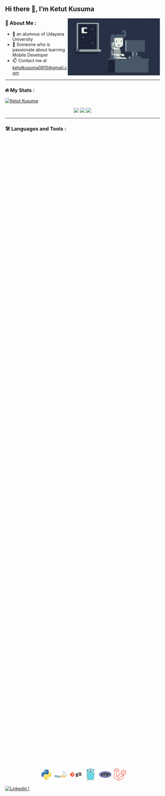 <h2>Hi there 👋, I’m Ketut Kusuma </h2>
<img alt="Night Coding" src="https://raw.githubusercontent.com/AVS1508/AVS1508/master/assets/Night-Coding.gif" align="right"/>

### 📖 About Me :
- 👀 an alumnus of Udayana University
- 🌱 Someone who is passionate about learning
  Mobile Developer
- 📫 Contact me at ketutkusuma0910@gmail.com 

---

### 🔥 My Stats :
  <p align="left"> <a href="https://github.com/ryo-ma/github-profile-trophy"><img src="https://github-profile-trophy.vercel.app/?username=KetutKusuma" alt="Ketut Kusuma" /></a> </p>
  <div align="center">
  <img height="180em" src="https://github-readme-streak-stats.herokuapp.com/?user=KetutKusuma&theme=tokyonight&count_private=true"/>
      <img height="180em" src="https://github-readme-stats-eight-theta.vercel.app/api/top-langs/?username=KetutKusuma&layout=compact&langs_count=8&theme=tokyonight"/>
   <img  height="180em"  src="https://github-readme-stats-eight-theta.vercel.app/api?username=KetutKusuma&show_icons=true&theme=tokyonight&include_all_commits=true&count_private=true"/>
  </div>
  
  
---

### :hammer_and_wrench: Languages and Tools :
<div align="center">
  <img src="https://github.com/devicons/devicon/blob/master/icons/flutter/flutter-original.svg" title="Flutter" alt="Flutter" width="40" height="40" style="margin: 1000px;" />&nbsp;
  <img src="https://github.com/devicons/devicon/blob/master/icons/python/python-original.svg" title="Python" alt="Python" width="40" height="40"/>&nbsp;
  <img src="https://github.com/devicons/devicon/blob/master/icons/mysql/mysql-original-wordmark.svg" title="MySQL"  alt="MySQL" width="40" height="40"/>&nbsp;
  <img src="https://github.com/devicons/devicon/blob/master/icons/git/git-original-wordmark.svg" title="Git"  alt="Git" width="40" height="40"/>&nbsp;
  <img src="https://github.com/devicons/devicon/blob/master/icons/go/go-original.svg" title="Go"  alt="Go" width="40" height="40"/>&nbsp;
  <img src="https://github.com/devicons/devicon/blob/master/icons/php/php-original.svg" title="Php"  alt="Php" width="40" height="40"/>&nbsp;
  <img src="https://github.com/devicons/devicon/blob/master/icons/laravel/laravel-original.svg" title="Laravel"  alt="Laravel" width="40" height="40"/>&nbsp;
</div>


[![Linkedin !](https://img.shields.io/badge/LinkedIn-0077B5?style=for-the-badge&logo=linkedin&logoColor=white)](https://www.linkedin.com/in/i-ketut-kusuma-merdana-4163ab1b4)
<!-- [![Instagram](https://img.shields.io/badge/instagram-%23E4405F.svg?style=for-the-badge&logo=Instagram&logoColor=white)](https://www.instagram.com/bayuwirab)



